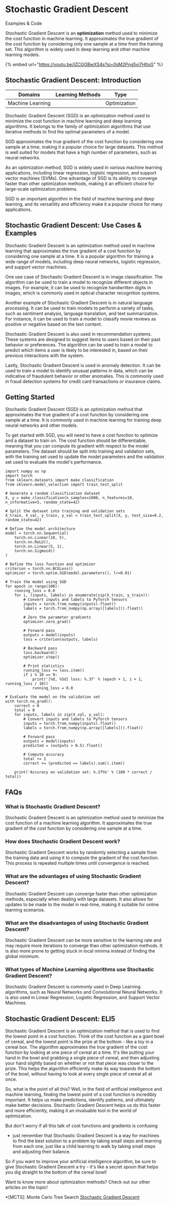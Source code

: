 # Stochastic Gradient Descent

Examples & Code

Stochastic Gradient Descent is an **optimization** method used to minimize the cost function in machine learning. It approximates the true gradient of the cost function by considering only one sample at a time from the training set. This algorithm is widely used in deep learning and other machine learning models.

{% embed url="https://youtu.be/IZCGGBwXS4s?si=0sM2Png5vi7HltxG" %}

## Stochastic Gradient Descent: Introduction

| Domains          | Learning Methods | Type         |
| ---------------- | ---------------- | ------------ |
| Machine Learning |                  | Optimization |

Stochastic Gradient Descent (SGD) is an optimization method used to minimize the cost function in machine learning and deep learning algorithms. It belongs to the family of optimization algorithms that use iterative methods to find the optimal parameters of a model.

SGD approximates the true gradient of the cost function by considering one sample at a time, making it a popular choice for large datasets. This method is well suited for models that have a high number of parameters, such as neural networks.

As an optimization method, SGD is widely used in various machine learning applications, including linear regression, logistic regression, and support vector machines (SVMs). One advantage of SGD is its ability to converge faster than other optimization methods, making it an efficient choice for large-scale optimization problems.

SGD is an important algorithm in the field of machine learning and deep learning, and its versatility and efficiency make it a popular choice for many applications.

## Stochastic Gradient Descent: Use Cases & Examples

Stochastic Gradient Descent is an optimization method used in machine learning that approximates the true gradient of a cost function by considering one sample at a time. It is a popular algorithm for training a wide range of models, including deep neural networks, logistic regression, and support vector machines.

One use case of Stochastic Gradient Descent is in image classification. The algorithm can be used to train a model to recognize different objects in images. For example, it can be used to recognize handwritten digits in images, which is commonly used in optical character recognition systems.

Another example of Stochastic Gradient Descent is in natural language processing. It can be used to train models to perform a variety of tasks, such as sentiment analysis, language translation, and text summarization. For instance, it can be used to train a model to classify movie reviews as positive or negative based on the text content.

Stochastic Gradient Descent is also used in recommendation systems. These systems are designed to suggest items to users based on their past behavior or preferences. The algorithm can be used to train a model to predict which items a user is likely to be interested in, based on their previous interactions with the system.

Lastly, Stochastic Gradient Descent is used in anomaly detection. It can be used to train a model to identify unusual patterns in data, which can be indicative of fraudulent behavior or other anomalies. This is commonly used in fraud detection systems for credit card transactions or insurance claims.

## Getting Started

Stochastic Gradient Descent (SGD) is an optimization method that approximates the true gradient of a cost function by considering one sample at a time. It is commonly used in machine learning for training deep neural networks and other models.

To get started with SGD, you will need to have a cost function to optimize and a dataset to train on. The cost function should be differentiable, meaning that you can compute its gradient with respect to the model parameters. The dataset should be split into training and validation sets, with the training set used to update the model parameters and the validation set used to evaluate the model's performance.

```
import numpy as np
import torch
from sklearn.datasets import make_classification
from sklearn.model_selection import train_test_split

# Generate a random classification dataset
X, y = make_classification(n_samples=1000, n_features=10, n_informative=5, random_state=42)

# Split the dataset into training and validation sets
X_train, X_val, y_train, y_val = train_test_split(X, y, test_size=0.2, random_state=42)

# Define the model architecture
model = torch.nn.Sequential(
    torch.nn.Linear(10, 5),
    torch.nn.ReLU(),
    torch.nn.Linear(5, 1),
    torch.nn.Sigmoid()
)

# Define the loss function and optimizer
criterion = torch.nn.BCELoss()
optimizer = torch.optim.SGD(model.parameters(), lr=0.01)

# Train the model using SGD
for epoch in range(100):
    running_loss = 0.0
    for i, (inputs, labels) in enumerate(zip(X_train, y_train)):
        # Convert inputs and labels to PyTorch tensors
        inputs = torch.from_numpy(inputs).float()
        labels = torch.from_numpy(np.array([labels])).float()

        # Zero the parameter gradients
        optimizer.zero_grad()

        # Forward pass
        outputs = model(inputs)
        loss = criterion(outputs, labels)

        # Backward pass
        loss.backward()
        optimizer.step()

        # Print statistics
        running_loss += loss.item()
        if i % 10 == 9:
            print('[%d, %5d] loss: %.3f' % (epoch + 1, i + 1, running_loss / 10))
            running_loss = 0.0

# Evaluate the model on the validation set
with torch.no_grad():
    correct = 0
    total = 0
    for inputs, labels in zip(X_val, y_val):
        # Convert inputs and labels to PyTorch tensors
        inputs = torch.from_numpy(inputs).float()
        labels = torch.from_numpy(np.array([labels])).float()

        # Forward pass
        outputs = model(inputs)
        predicted = (outputs > 0.5).float()

        # Compute accuracy
        total += 1
        correct += (predicted == labels).sum().item()

    print('Accuracy on validation set: %.2f%%' % (100 * correct / total))

```

## FAQs

### What is Stochastic Gradient Descent?

Stochastic Gradient Descent is an optimization method used to minimize the cost function of a machine learning algorithm. It approximates the true gradient of the cost function by considering one sample at a time.

### How does Stochastic Gradient Descent work?

Stochastic Gradient Descent works by randomly selecting a sample from the training data and using it to compute the gradient of the cost function. This process is repeated multiple times until convergence is reached.

### What are the advantages of using Stochastic Gradient Descent?

Stochastic Gradient Descent can converge faster than other optimization methods, especially when dealing with large datasets. It also allows for updates to be made to the model in real-time, making it suitable for online learning scenarios.

### What are the disadvantages of using Stochastic Gradient Descent?

Stochastic Gradient Descent can be more sensitive to the learning rate and may require more iterations to converge than other optimization methods. It is also more prone to getting stuck in local minima instead of finding the global minimum.

### What types of Machine Learning algorithms use Stochastic Gradient Descent?

Stochastic Gradient Descent is commonly used in Deep Learning algorithms, such as Neural Networks and Convolutional Neural Networks. It is also used in Linear Regression, Logistic Regression, and Support Vector Machines.

## Stochastic Gradient Descent: ELI5

Stochastic Gradient Descent is an optimization method that is used to find the lowest point in a cost function. Think of the cost function as a giant bowl of cereal, and the lowest point is the prize at the bottom - like a toy in a cereal box. The algorithm approximates the true gradient of the cost function by looking at one piece of cereal at a time. It's like putting your hand in the bowl and grabbing a single piece of cereal, and then adjusting your hand slightly based on whether or not that piece was closer to the prize. This helps the algorithm efficiently make its way towards the bottom of the bowl, without having to look at every single piece of cereal all at once.

So, what is the point of all this? Well, in the field of artificial intelligence and machine learning, finding the lowest point of a cost function is incredibly important. It helps us make predictions, identify patterns, and ultimately make better decisions. Stochastic Gradient Descent helps us do this faster and more efficiently, making it an invaluable tool in the world of optimization.

But don't worry if all this talk of cost functions and gradients is confusing

* just remember that Stochastic Gradient Descent is a way for machines to find the best solution to a problem by taking small steps and learning from each one, just like a child learning to walk by taking small steps and adjusting their balance.

So if you want to improve your artificial intelligence algorithm, be sure to give Stochastic Gradient Descent a try - it's like a secret spoon that helps you dig straight to the bottom of the cereal bowl!

Want to know more about optimization methods? Check out our other articles on the topic!

\*\[MCTS]: Monte Carlo Tree Search [Stochastic Gradient Descent](https://serp.ai/stochastic-gradient-descent/)
